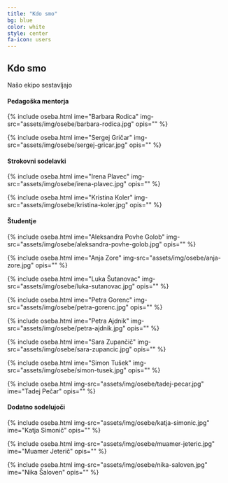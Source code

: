 ```yaml
---
title: "Kdo smo"
bg: blue
color: white
style: center
fa-icon: users
---
```


## Kdo smo

Našo ekipo sestavljajo

#### Pedagoška mentorja

{%  include oseba.html
    ime="Barbara Rodica"
    img-src="assets/img/osebe/barbara-rodica.jpg"
    opis=""
%}

{%  include oseba.html
    ime="Sergej Gričar"
    img-src="assets/img/osebe/sergej-gricar.jpg"
    opis=""
%}

#### Strokovni sodelavki

{%  include oseba.html
    ime="Irena Plavec"
    img-src="assets/img/osebe/irena-plavec.jpg"
    opis=""
%}

{%  include oseba.html
    ime="Kristina Koler"
    img-src="assets/img/osebe/kristina-koler.jpg"
    opis=""
%}

#### Študentje

{%  include oseba.html
    ime="Aleksandra Povhe Golob"
    img-src="assets/img/osebe/aleksandra-povhe-golob.jpg"
    opis=""
%}

{%  include oseba.html
    ime="Anja Zore"
    img-src="assets/img/osebe/anja-zore.jpg"
    opis=""
%}

{%  include oseba.html
    ime="Luka Šutanovac"
    img-src="assets/img/osebe/luka-sutanovac.jpg"
    opis=""
%}

{%  include oseba.html
    ime="Petra Gorenc"
    img-src="assets/img/osebe/petra-gorenc.jpg"
    opis=""
%}

{%  include oseba.html
    ime="Petra Ajdnik"
    img-src="assets/img/osebe/petra-ajdnik.jpg"
    opis=""
%}

{%  include oseba.html
    ime="Sara Zupančič"
    img-src="assets/img/osebe/sara-zupancic.jpg"
    opis=""
%}

{%  include oseba.html
    ime="Simon Tušek"
    img-src="assets/img/osebe/simon-tusek.jpg"
    opis=""
%}

{%  include oseba.html img-src="assets/img/osebe/tadej-pecar.jpg"
    ime="Tadej Pečar"
    opis=""
%}

#### Dodatno sodelujoči

{%  include oseba.html img-src="assets/img/osebe/katja-simonic.jpg"
    ime="Katja Simonič"
    opis=""
%}

{%  include oseba.html img-src="assets/img/osebe/muamer-jeteric.jpg"
    ime="Muamer Jeterič"
    opis=""
%}

{%  include oseba.html img-src="assets/img/osebe/nika-saloven.jpg"
    ime="Nika Šaloven"
    opis=""
%}

